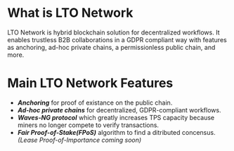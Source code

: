 # What is LTO Network


LTO Network is hybrid blockchain solution for decentralized workflows. It enables trustless B2B collaborations in a GDPR compliant way with features as anchoring, ad-hoc private chains, a permissionless public chain, and more.

# Main LTO Network Features

* _**Anchoring**_ for proof of existance on the public chain.
* _**Ad-hoc private chains**_ for decentralized, GDPR-compliant workflows.
* _**Waves-NG protocol**_ which greatly increases TPS capacity because miners no longer compete to verify transactions.
* _**Fair Proof-of-Stake(FPoS)**_ algorithm to find a ditributed concensus. _(Lease Proof-of-Importance coming soon)_
